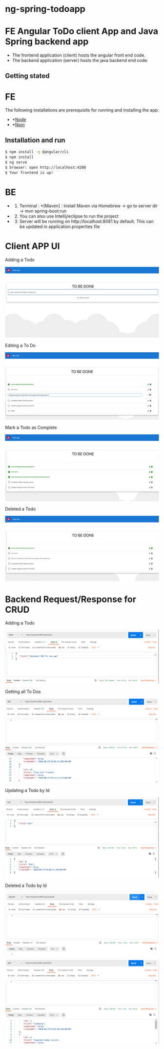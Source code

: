 # ng-spring-todoapp
# FE Angular ToDo client App and Java Spring backend app
- The frontend application (client) hosts the angular front end code.
- The backend application (server) hosts the java backend end code.

## Getting stated

# FE
The following installations are prerequisits for running and installing the app:
- *[Node](https://nodejs.org/en/download/)
- *[Npm](https://nodejs.org/en/download/)

## Installation and run
``` bash
$ npm install -g @angular/cli
$ npm install 
$ ng serve
$ browser: open http://localhost:4200
$ Your frontend is up!
```

# BE
- 1) Terminal : *[Maven] : Install Maven via Homebrew -> go to server dir -> mvn spring-boot:run
- 2) You can also use Intellij/eclipse to run the project
- 3) Server will be running on http://localhost:8081 by default. This can be updated in application.properties file

# Client APP UI 
<p>Adding a Todo</p>
<img src="client/Screenshots/Add.png" />
<p>Editing a To Do</p>
<img src="client/Screenshots/EditingToDo.png" />
<p>Mark a Todo as Complete</p>
<img src="client/Screenshots/MarkComplete.png" />
<p>Deleted a Todo</p>
<img src="client/Screenshots/DeleteSleep.png" />

# Backend Request/Response for CRUD
<p>Adding a Todo</p>
<img src="server/Screenshots/Post.png" />
<p>Getting all To Dos</p>
<img src="server/Screenshots/Get.png" />
<p>Updating a Todo by Id</p>
<img src="server/Screenshots/Put.png" />
<p>Deleted a Todo by Id</p>
<img src="server/Screenshots/DeleteById.png" />
<img src="server/Screenshots/Deleted.png" />

